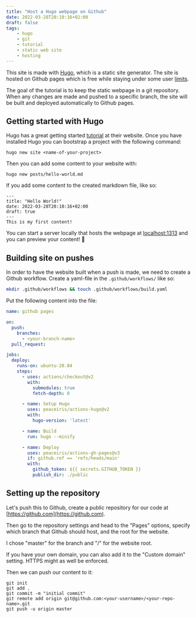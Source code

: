 ```yaml
---
title: "Host a Hugo webpage on Github"
date: 2022-03-28T20:10:16+02:00
draft: false
tags:
    - hugo
    - git
    - tutorial
    - static web site
    - hosting
---
```

This site is made with [Hugo](https://gohugo.io/), which is a static site generator. The site is hosted on Github pages which is free while staying under some user [limits](https://docs.github.com/en/pages/getting-started-with-github-pages/about-github-pages#usage-limits).

The goal of the tutorial is to keep the static webpage in a git repository. When any changes are made and pushed to a specific branch, the site will be built and deployed automatically to Github pages.

## Getting started with Hugo

Hugo has a great getting started [tutorial](https://gohugo.io/getting-started/quick-start/) at their website. Once you have installed Hugo you can bootstrap a project with the following command:

```shell
hugo new site <name-of-your-project>
```
Then you can add some content to your website with:

```shell
hugo new posts/hello-world.md
```
If you add some content to the created markdown file, like so:

```plain
---
title: "Hello World!"
date: 2022-03-28T20:10:16+02:00
draft: true
---
This is my first content!
```
You can start a server locally that hosts the webpage at [localhost:1313](localhost:1313) and you can preview your content! 🎉

## Building site on pushes

In order to have the website built when a push is made, we need to create a Github workflow. Create a yaml-file in the `.github/workflows/` like so:

```sh
mkdir .github/workflows && touch .github/workflows/build.yaml
```

Put the following content into the file:

```yaml
name: github pages

on:
  push:
    branches:
      - <your-branch-name>
  pull_request:

jobs:
  deploy:
    runs-on: ubuntu-20.04
    steps:
      - uses: actions/checkout@v2
        with:
          submodules: true
          fetch-depth: 0

      - name: Setup Hugo
        uses: peaceiris/actions-hugo@v2
        with:
          hugo-version: 'latest'

      - name: Build
        run: hugo --minify

      - name: Deploy
        uses: peaceiris/actions-gh-pages@v3
        if: github.ref == 'refs/heads/main'
        with:
          github_token: ${{ secrets.GITHUB_TOKEN }}
          publish_dir: ./public
```

## Setting up the repository

Let's push this to Github, create a public repository for our code at [https://github.com](https://github.com).

Then go to the repository settings and head to the "Pages" options, specify which branch that Github should host, and the root for the website.

I chose "master" for the branch and "/" for the website root.

If you have your own domain, you can also add it to the "Custom domain" setting. HTTPS might as well be enforced.

Then we can push our content to it:

```shell
git init
git add .
git commit -m "initial commit"
git remote add origin git@github.com:<your-username>/<your-repo-name>.git
git push -u origin master
```

